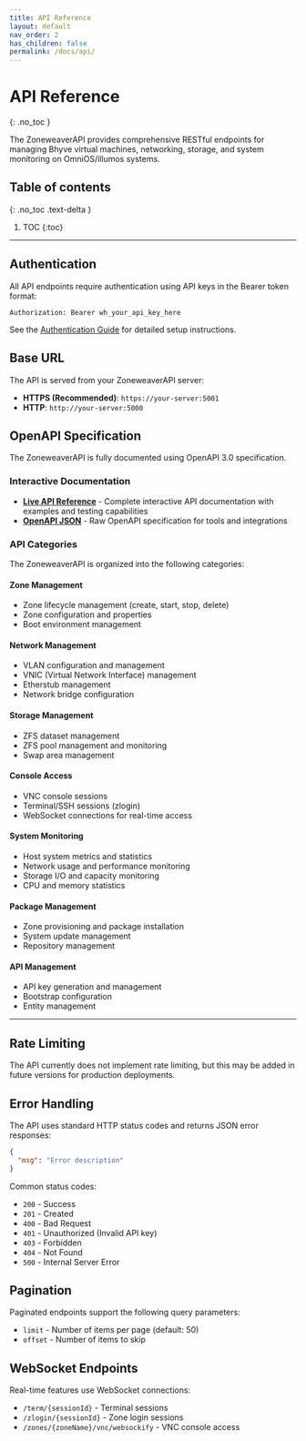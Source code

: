 ```yaml
---
title: API Reference
layout: default
nav_order: 2
has_children: false
permalink: /docs/api/
---
```


# API Reference
{: .no_toc }

The ZoneweaverAPI provides comprehensive RESTful endpoints for managing Bhyve virtual machines, networking, storage, and system monitoring on OmniOS/illumos systems.

## Table of contents
{: .no_toc .text-delta }

1. TOC
{:toc}

---

## Authentication

All API endpoints require authentication using API keys in the Bearer token format:

```http
Authorization: Bearer wh_your_api_key_here
```

See the [Authentication Guide](../guides/authentication/) for detailed setup instructions.

## Base URL

The API is served from your ZoneweaverAPI server:

- **HTTPS (Recommended)**: `https://your-server:5001`
- **HTTP**: `http://your-server:5000`

## OpenAPI Specification

The ZoneweaverAPI is fully documented using OpenAPI 3.0 specification.

### Interactive Documentation

- **[Live API Reference](swagger-ui.html)** - Complete interactive API documentation with examples and testing capabilities
- **[OpenAPI JSON](openapi.json)** - Raw OpenAPI specification for tools and integrations

### API Categories

The ZoneweaverAPI is organized into the following categories:

#### Zone Management
- Zone lifecycle management (create, start, stop, delete)
- Zone configuration and properties
- Boot environment management

#### Network Management  
- VLAN configuration and management
- VNIC (Virtual Network Interface) management
- Etherstub management
- Network bridge configuration

#### Storage Management
- ZFS dataset management
- ZFS pool management and monitoring
- Swap area management

#### Console Access
- VNC console sessions
- Terminal/SSH sessions (zlogin)
- WebSocket connections for real-time access

#### System Monitoring
- Host system metrics and statistics
- Network usage and performance monitoring
- Storage I/O and capacity monitoring
- CPU and memory statistics

#### Package Management
- Zone provisioning and package installation
- System update management
- Repository management

#### API Management
- API key generation and management
- Bootstrap configuration
- Entity management

---

## Rate Limiting

The API currently does not implement rate limiting, but this may be added in future versions for production deployments.

## Error Handling

The API uses standard HTTP status codes and returns JSON error responses:

```json
{
  "msg": "Error description"
}
```

Common status codes:
- `200` - Success
- `201` - Created
- `400` - Bad Request
- `401` - Unauthorized (Invalid API key)
- `403` - Forbidden
- `404` - Not Found
- `500` - Internal Server Error

## Pagination

Paginated endpoints support the following query parameters:
- `limit` - Number of items per page (default: 50)
- `offset` - Number of items to skip

## WebSocket Endpoints

Real-time features use WebSocket connections:
- `/term/{sessionId}` - Terminal sessions
- `/zlogin/{sessionId}` - Zone login sessions
- `/zones/{zoneName}/vnc/websockify` - VNC console access
